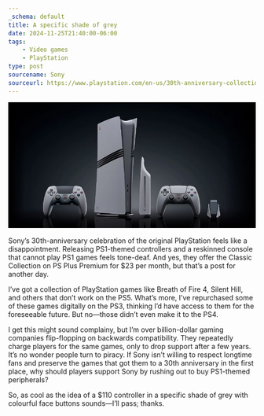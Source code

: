 ```yaml
---
_schema: default
title: A specific shade of grey
date: 2024-11-25T21:40:00-06:00
tags:
    - Video games
    - PlayStation
type: post
sourcename: Sony
sourceurl: https://www.playstation.com/en-us/30th-anniversary-collection/
---
```

![A collection of Sony peripherals with PlayStation branding on them](/uploads/sony-30-anni.jpg)

Sony’s 30th-anniversary celebration of the original PlayStation feels like a disappointment. Releasing PS1-themed controllers and a reskinned console that cannot play PS1 games feels tone-deaf. And yes, they offer the Classic Collection on PS Plus Premium for $23 per month, but that’s a post for another day.

I’ve got a collection of PlayStation games like Breath of Fire 4, Silent Hill, and others that don’t work on the PS5. What’s more, I’ve repurchased some of these games digitally on the PS3, thinking I’d have access to them for the foreseeable future. But no—those didn’t even make it to the PS4.

I get this might sound complainy, but I’m over billion-dollar gaming companies flip-flopping on backwards compatibility. They repeatedly charge players for the same games, only to drop support after a few years. It’s no wonder people turn to piracy. If Sony isn’t willing to respect longtime fans and preserve the games that got them to a 30th anniversary in the first place, why should players support Sony by rushing out to buy PS1-themed peripherals?

So, as cool as the idea of a $110 controller in a specific shade of grey with colourful face buttons sounds—I’ll pass; thanks.